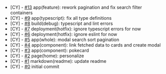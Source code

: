 <!--
Changelog Format
- [your name] [#issue number](link to issue) {issue title}

NOTE: all lowercase and no ending punctuation marks
-->

- [CY] - [#13](https://github.com/cyril-deguzman/pokedex/issues/13) app(feature): rework pagination and fix search filter containers
- [CY] - [#9](https://github.com/cyril-deguzman/pokedex/issues/9) app(typescript): fix all type definitions
- [CY] - [#8](https://github.com/cyril-deguzman/pokedex/issues/8) build(debug): typescript and lint errors
- [CY] - [#7](https://github.com/cyril-deguzman/pokedex/issues/7) deployment(hotfix): ignore typescript errors for now
- [CY] - [#6](https://github.com/cyril-deguzman/pokedex/issues/6) deployment(hotfix): ignore eslint for now
- [CY] - [#5](https://github.com/cyril-deguzman/pokedex/issues/5) app(whole): modal search sort pagination
- [CY] - [#4](https://github.com/cyril-deguzman/pokedex/issues/4) app(component): link fetched data to cards and create modal
- [CY] - [#3](https://github.com/cyril-deguzman/pokedex/issues/3) app(component): pokecard
- [CY] - [#2](https://github.com/cyril-deguzman/pokedex/issues/2) page(home): personalize
- [CY] - [#1](https://github.com/cyril-deguzman/pokedex/issues/1) markdown(readme): update readme
- [CY] - [#0](https://github.com/cyril-deguzman/pokedex/issues) initial commit
